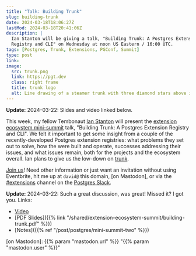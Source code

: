 ```yaml
---
title: "Talk: Building Trunk"
slug: building-trunk
date: 2024-03-18T18:06:27Z
lastMod: 2024-03-18T20:41:06Z
description: |
  Ian Stanton will be giving a talk, "Building Trunk: A Postgres Extension
  Registry and CLI" on Wednesday at noon US Eastern / 16:00 UTC.
tags: [Postgres, Trunk, Extensions, PGConf, Summit]
type: post
link: 
image:
  src: trunk.png
  link: https://pgt.dev
  class: right frame
  title: trunk logo
  alt: Line drawing of a steamer trunk with three diamond stars above it.
---
```


**Update:** 2024-03-22: Slides and video linked below.

This week, my fellow Tembonaut [Ian Stanton] will present the [extension
ecosystem mini-summit][mini-summit] talk, "Building Trunk: A Postgres Extension
Registry and CLI". We felt it important to get some insight from a couple of the
recently-developed Postgres extension registries: what problems they set out to
solve, how the were built and operate, successes addressing their issues, and
what issues remain, both for the projects and the ecosystem overall. Ian plans
to give us the low-down on [trunk]. 

[Join us][mini-summit]! Need other information or just want an invitation
 without using Eventbrite, hit me up at `david@` this domain, [on Mastodon], or
via the [#extensions] channel on the [Postgres Slack].

**Update:** 2024-03-22: Such a great discussion, was great! Missed it? I got
you. Links:

*   [Video](https://www.youtube.com/watch?v=k3VC_RFL1bQ)
*   [PDF Slides]({{% link "/shared/extension-ecosystem-summit/building-trunk.pdf" %}})
*   [Notes]({{% ref "/post/postgres/mini-summit-two" %}})

  [Ian Stanton]: https://www.linkedin.com/in/istanton
  [mini-summit]: https://www.eventbrite.com/e/851125899477/
    "Postgres Extension Ecosystem Mini-Summit"
  [trunk]: https://pgt.dev "trunk: A Postgres Extension Registry"
  [#extensions]: https://postgresteam.slack.com/archives/C056ZA93H1A
    "Postgres Slack/#extensions: Extensions and extension-related accessories"
  [Postgres Slack]: https://pgtreats.info/slack-invite
    "Join the Postgres Slack"
  [on Mastodon]: {{% param "mastodon.url" %}} "{{% param "mastodon.user" %}}"
